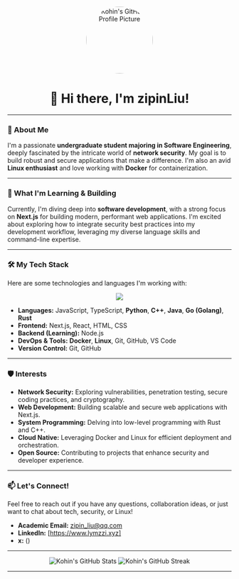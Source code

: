 <div align="center">
  <a href="https://github.com/zipinLiu">
    <img src="https://avatars.githubusercontent.com/u/YOUR_GITHUB_ID?v=4" width="150px" alt="Kohin's GitHub Profile Picture" style="border-radius:50%">
  </a>
  <h1>👋 Hi there, I'm zipinLiu!</h1>
</div>

---

### 👀 About Me

I'm a passionate **undergraduate student majoring in Software Engineering**, deeply fascinated by the intricate world of **network security**. My goal is to build robust and secure applications that make a difference. I'm also an avid **Linux enthusiast** and love working with **Docker** for containerization.

---

### 🌱 What I'm Learning & Building

Currently, I'm diving deep into **software development**, with a strong focus on **Next.js** for building modern, performant web applications. I'm excited about exploring how to integrate security best practices into my development workflow, leveraging my diverse language skills and command-line expertise.

---

### 🛠️ My Tech Stack

Here are some technologies and languages I'm working with:

<p align="center">
  <a href="https://skillicons.dev">
    <img src="https://skillicons.dev/icons?i=nextjs,react,js,ts,html,css,git,github,vscode,nodejs,python,docker,linux,cpp,java,go,rust" />
  </a>
</p>

* **Languages:** JavaScript, TypeScript, **Python**, **C++**, **Java**, **Go (Golang)**, **Rust**
* **Frontend:** Next.js, React, HTML, CSS
* **Backend (Learning):** Node.js
* **DevOps & Tools:** **Docker**, **Linux**, Git, GitHub, VS Code
* **Version Control:** Git, GitHub

---

### 🛡️ Interests

* **Network Security:** Exploring vulnerabilities, penetration testing, secure coding practices, and cryptography.
* **Web Development:** Building scalable and secure web applications with Next.js.
* **System Programming:** Delving into low-level programming with Rust and C++.
* **Cloud Native:** Leveraging Docker and Linux for efficient deployment and orchestration.
* **Open Source:** Contributing to projects that enhance security and developer experience.

---

### 📫 Let's Connect!

Feel free to reach out if you have any questions, collaboration ideas, or just want to chat about tech, security, or Linux!

* **Academic Email:** [zipin_liu@qq.com](mailto:zipin_liu@qq.com)
* **LinkedIn:** [https://www.lymzzi.xyz]
* **x:** ()

---

<div align="center">
  <img src="https://github-readme-stats.vercel.app/api?username=zipinLiu&show_icons=true&theme=vue&hide_border=true&count_private=true" alt="Kohin's GitHub Stats"/>
  <img src="https://github-readme-streak-stats.herokuapp.com/?user=Kohin&theme=vue&hide_border=true" alt="Kohin's GitHub Streak"/>
</div>

---
